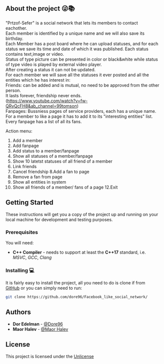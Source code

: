 ## About the project 😜📚

"Prtzof-Sefer" is a social network that lets its members to contact eachother.  
Each member is identified by a unique name and we will also save its birthday.  
Each Member has a post board where he can upload statuses, and for each status we save its time and date of which it was published. 
Each status contains text,image or video.     
Status of type picture can be presented in color or black&white while status of type video is played by external video player.    
After creating a status it can not be updated.    
For each member we will save all the statuses it ever posted and all the entities which he has interest in:   
Friends: can be added and is mutual, no need to be approved from the other person.    
It lasts forever, friendship never ends.  
(https://www.youtube.com/watch?v=fw-QRyQcFH8&ab_channel=99tomson)       
Fanpages: Bussniess pages of service providers, each has a unique name. 
For a member to like a page it has to add it to its "interesting entities" list. Every fanpage has a list of all its fans.   

Action menu:
1. Add a member
2. Add fanpage
3. Add status to a member/fanpage
4. Show all statuses of a member/fanpage
5. Show 10 latetst statuses of all friend of a member
6. Link friends
7. Cancel friendship
8.Add a fan to page
9. Remove a fan from page
10. Show all entities in system
11. Show all friends of a member/ fans of a page
12.Exit

## Getting Started

These instructions will get you a copy of the project up and running on your local
machine for development and testing purposes.

### Prerequisites

You will need:

* **C++ Compiler** - needs to support at least the **C++17** standard, i.e. *MSVC*,
*GCC*, *Clang*

### Installing 💻

It is fairly easy to install the project, all you need to do is clone if from
[GitHub](https://github.com/dore96/Facebook_like_social_network) or you can simply need to run:

```bash
git clone https://github.com/dore96/Facebook_like_social_network/
```

## Authors
* **Dor Edelman** - [@Dore96](https://github.com/dore96)
* **Maor Halev** - [@Maor Halev](https://github.com/MaorHalev)

## License

This project is licensed under the [Unlicense](https://unlicense.org/)
